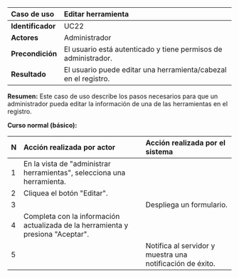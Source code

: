 | **Caso de uso**      | **Editar herramienta** |
| :---        | :---        |
| **Identificador**      | UC22 |
| **Actores**      | Administrador |
| **Precondición**   | El usuario está autenticado y tiene permisos de administrador. |
| **Resultado**   | El usuario puede editar una herramienta/cabezal en el registro. |

**Resumen:**
Este caso de uso describe los pasos necesarios para que un administrador pueda editar la información de una de las herramientas en el registro.

**Curso normal (básico):**

| **N**      | **Acción realizada por actor** | **Acción realizada por el sistema** |
| :---        | :---        | :---        |
| 1      | En la vista de "administrar herramientas", selecciona una herramienta. |  |
| 2      | Cliquea el botón "Editar". |  |
| 3      |  | Despliega un formulario. |
| 4      | Completa con la información actualizada de la herramienta y presiona "Aceptar". |  |
| 5      |  | Notifica al servidor y muestra una notificación de éxito. |